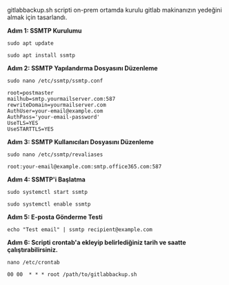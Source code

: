 gitlabbackup.sh scripti on-prem ortamda kurulu gitlab makinanızın yedeğini almak için tasarlandı. 

**Adım 1: SSMTP Kurulumu**

```sudo apt update```

```sudo apt install ssmtp```

**Adım 2: SSMTP Yapılandırma Dosyasını Düzenleme**

```sudo nano /etc/ssmtp/ssmtp.conf```

```
root=postmaster
mailhub=smtp.yourmailserver.com:587
rewriteDomain=yourmailserver.com
AuthUser=your-email@example.com
AuthPass='your-email-password'
UseTLS=YES
UseSTARTTLS=YES
```

**Adım 3: SSMTP Kullanıcıları Dosyasını Düzenleme**

```sudo nano /etc/ssmtp/revaliases```

```
root:your-email@example.com:smtp.office365.com:587
```

**Adım 4: SSMTP'i Başlatma**

```sudo systemctl start ssmtp```

```sudo systemctl enable ssmtp```

**Adım 5: E-posta Gönderme Testi**

```
echo "Test email" | ssmtp recipient@example.com
```

**Adım 6: Scripti crontab'a ekleyip belirlediğiniz tarih ve saatte çalıştırabilirsiniz.**

```nano /etc/crontab```

```
00 00  * * * root /path/to/gitlabbackup.sh
```
 
